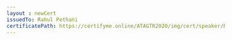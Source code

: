 ```yaml
--- 
layout : newCert 
issuedTo: Rahul Pethani
certificatePath: https://certifyme.online/ATAGTR2020/img/cert/speaker/RahulPethani_974db.png
--- 
```

